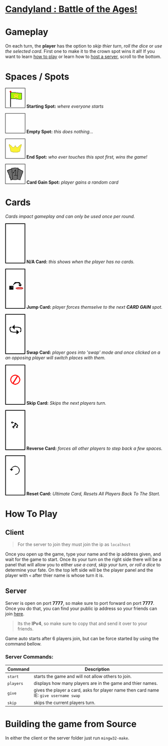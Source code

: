 
  
# [Candyland : Battle of the Ages!](https://chezyname.itch.io/candyland-battle-of-the-ages)

# Gameplay
On each turn, the **player** has the option to *skip thier turn*, *roll the dice* or *use the selected card*. First one to make it to the crown spot wins it all!
If you want to learn [how to play](#client) or learn how to [host a server](#server), scroll to the bottom.


# Spaces / Spots
![Starting Spot](https://raw.githubusercontent.com/ChezyName/CandyLandGame/main/Client/CandylandClient/Assets/Spots/START.png)
**Starting Spot:** *where everyone starts*

![Empty Space](https://raw.githubusercontent.com/ChezyName/CandyLandGame/main/Client/CandylandClient/Assets/Spots/EMPTY.png)
**Empty Spot:** *this does nothing...*

![Finish Spot](https://raw.githubusercontent.com/ChezyName/CandyLandGame/main/Client/CandylandClient/Assets/Spots/END.png)
**End Spot:** *who ever touches this spot first, wins the game!*

![enter image description here](https://raw.githubusercontent.com/ChezyName/CandyLandGame/main/Client/CandylandClient/Assets/Spots/CARDGAIN.png)
**Card Gain Spot:** *player gains a random card*



# Cards
*Cards impact gameplay and can only be used once per round.*

![NA Card](https://raw.githubusercontent.com/ChezyName/CandyLandGame/main/Client/CandylandClient/Assets/Cards/NA.png)
**N/A Card:** *this shows when the player has no cards.*

![Jump](https://raw.githubusercontent.com/ChezyName/CandyLandGame/main/Client/CandylandClient/Assets/Cards/JUMP.png)
**Jump Card:** *player forces themselve to the next **CARD GAIN** spot.*

![Swap](https://raw.githubusercontent.com/ChezyName/CandyLandGame/main/Client/CandylandClient/Assets/Cards/SWAP.png)
**Swap Card:** *player goes into 'swap' mode and once clicked on a an opposing player will switch places with them.*

![Swap](https://raw.githubusercontent.com/ChezyName/CandyLandGame/main/Client/CandylandClient/Assets/Cards/SKIP.png)
**Skip Card:** *Skips the next players turn.*

![Reverse](https://raw.githubusercontent.com/ChezyName/CandyLandGame/main/Client/CandylandClient/Assets/Cards/REVERSE.png)
**Reverse Card:** *forces all other players to step back a few spaces.*

![RESET](https://raw.githubusercontent.com/ChezyName/CandyLandGame/main/Client/CandylandClient/Assets/Cards/RESET.png)
**Reset Card:** *Ultimate Card, Resets All Players Back To The Start.*

# How To Play
## Client
> For the server to join they must join the ip as `localhost`
> 
Once you open up the game, type your name and the ip address given, and wait for the game to start. Once its your turn on the right side there will be a panel that will allow you to either *use a card, skip your turn, or roll a dice* to determine your fate. On the top left side will be the player panel and the player with `<` after thier name is whose turn it is. 
## Server
Server is open on port **7777**, so make sure to port forward on port **7777**.
Once you do that, you can find your public ip address so your friends can join [here](https://whatismyipaddress.com/).
> Its the **IPv4**, so make sure to copy that and send it over to your friends.

Game auto starts after 6 players join, but can be force started by using the command bellow.
### Server Commands:

| Command | Description |
| ----------- | ----------- |
| `start` | starts the game and will not allow others to join.|
| `players` | displays how many players are in the game and thier names.|
|`give`| gives the player a card, asks for player name then card name IE: `give username swap`
|`skip`|skips the current players turn.


# Building the game from Source
In either the client or the server folder just run `mingw32-make`.
